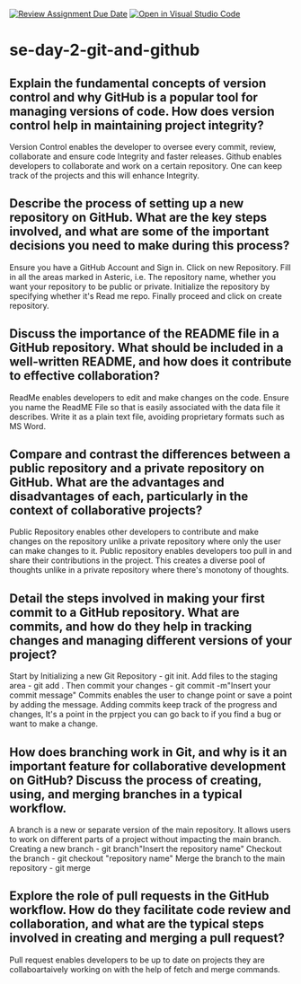 [![Review Assignment Due Date](https://classroom.github.com/assets/deadline-readme-button-22041afd0340ce965d47ae6ef1cefeee28c7c493a6346c4f15d667ab976d596c.svg)](https://classroom.github.com/a/8wgCKhpZ)
[![Open in Visual Studio Code](https://classroom.github.com/assets/open-in-vscode-2e0aaae1b6195c2367325f4f02e2d04e9abb55f0b24a779b69b11b9e10269abc.svg)](https://classroom.github.com/online_ide?assignment_repo_id=15609854&assignment_repo_type=AssignmentRepo)
# se-day-2-git-and-github
## Explain the fundamental concepts of version control and why GitHub is a popular tool for managing versions of code. How does version control help in maintaining project integrity?
Version Control enables the developer to oversee every commit, review, collaborate and ensure code Integrity and faster releases.
Github enables developers to collaborate and work on a certain repository. One can keep track of the projects and this will enhance Integrity.
## Describe the process of setting up a new repository on GitHub. What are the key steps involved, and what are some of the important decisions you need to make during this process?
Ensure you have a GitHub Account and Sign in. Click on new Repository. Fill in all the areas marked in Asteric, i.e. The repository name, whether you want your repository to be public or private. Initialize the repository by specifying whether it's Read me repo. Finally proceed and click on create repository.

## Discuss the importance of the README file in a GitHub repository. What should be included in a well-written README, and how does it contribute to effective collaboration?
ReadMe enables developers to edit and make changes on the code.
Ensure you name the ReadME File so that is easily associated with the data file it describes. Write it as a plain text file, avoiding proprietary formats such as MS Word.
## Compare and contrast the differences between a public repository and a private repository on GitHub. What are the advantages and disadvantages of each, particularly in the context of collaborative projects?
Public Repository enables other developers to contribute and make changes on the repository unlike a private repository where only the user can make changes to it.
Public repository enables developers too pull in and share their contributions in the project. This creates a diverse pool of thoughts unlike in a private repository where there's monotony of thoughts.
## Detail the steps involved in making your first commit to a GitHub repository. What are commits, and how do they help in tracking changes and managing different versions of your project?
Start by Initializing a new Git Repository - git init. Add files to the staging area - git add <file-name>. Then commit your changes - git commit -m"Insert your commit message"
Commits enables the user to change point or save a point by adding the message.
Adding commits keep track of the progress and changes, It's a point in the prpject you can go back to if you find a bug or want to make a change.

## How does branching work in Git, and why is it an important feature for collaborative development on GitHub? Discuss the process of creating, using, and merging branches in a typical workflow.
A branch is a new or separate version of the main repository. It allows users to work on different parts of a project without impacting the main branch.
Creating a new branch - git branch"Insert the repository name"
Checkout the branch - git checkout "repository name"
Merge the branch to the main repository - git merge

## Explore the role of pull requests in the GitHub workflow. How do they facilitate code review and collaboration, and what are the typical steps involved in creating and merging a pull request?
Pull request enables developers to be up to date on projects they are collaboartaively working on with the help of fetch and merge commands.
